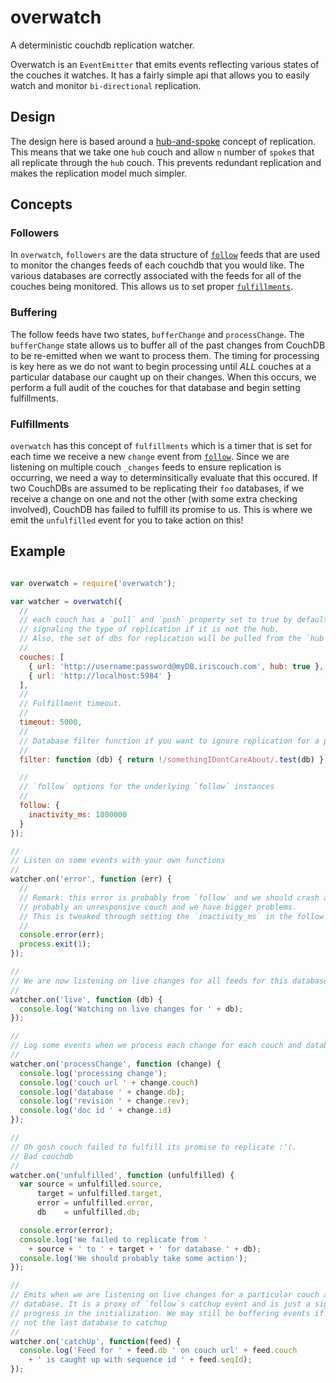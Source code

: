 # overwatch

A deterministic couchdb replication watcher.

Overwatch is an `EventEmitter` that emits events reflecting various states of
the couches it watches. It has a fairly simple api that allows you to easily
watch and monitor `bi-directional` replication.

## Design

The design here is based around a [hub-and-spoke] concept of replication. This
means that we take one `hub` couch and allow `n` number of `spoke`s that all
replicate through the `hub` couch. This prevents redundant replication and makes
the replication model much simpler.

## Concepts

### Followers

In `overwatch`, `followers` are the data structure of [`follow`][follow] feeds that are used
to monitor the changes feeds of each couchdb that you would like. The various
databases are correctly associated with the feeds for all of the couches being
monitored. This allows us to set proper [`fulfillments`](#fulfillments).

### Buffering

The follow feeds have two states, `bufferChange` and `processChange`. The
`bufferChange` state allows us to buffer all of the past changes from CouchDB to
be re-emitted when we want to process them. The timing for processing is key here as
we do not want to begin processing until *ALL* couches at a particular database
our caught up on their changes. When this occurs, we perform a full audit of the
couches for that database and begin setting fulfillments.

### Fulfillments

`overwatch` has this concept of `fulfillments` which is a timer that is set
for each time we receive a new `change` event from [`follow`][follow]. Since we are
listening on multiple couch `_changes` feeds to ensure replication is occurring,
we need a way to determinsitically evaluate that this occured. If two CouchDBs
are assumed to be replicating their `foo` databases, if we receive a change on
one and not the other (with some extra checking involved),
CouchDB has failed to fulfill its promise to us. This is
where we emit the `unfulfilled` event for you to take action on this!

## Example

```js

var overwatch = require('overwatch');

var watcher = overwatch({
  //
  // each couch has a `pull` and `push` property set to true by default
  // signaling the type of replication if it is not the hub.
  // Also, the set of dbs for replication will be pulled from the `hub` couch
  //
  couches: [
    { url: 'http://username:password@myDB.iriscouch.com', hub: true },
    { url: 'http://localhost:5984' }
  ],
  //
  // Fulfillment timeout.
  //
  timeout: 5000,
  //
  // Database filter function if you want to ignore replication for a particular databases
  //
  filter: function (db) { return !/somethingIDontCareAbout/.test(db) },

  //
  // `follow` options for the underlying `follow` instances
  //
  follow: {
    inactivity_ms: 1800000
  }
});

//
// Listen on some events with your own functions
//
watcher.on('error', function (err) {
  //
  // Remark: this error is probably from `follow` and we should crash as its
  // probably an unresponsive couch and we have bigger problems.
  // This is tweaked through setting the `inactivity_ms` in the follow options object.
  //
  console.error(err);
  process.exit(1);
});

//
// We are now listening on live changes for all feeds for this database
//
watcher.on('live', function (db) {
  console.log('Watching on live changes for ' + db);
});

//
// Log some events when we process each change for each couch and database
//
watcher.on('processChange', function (change) {
  console.log('processing change');
  console.log('couch url ' + change.couch)
  console.log('database ' + change.db);
  console.log('revision ' + change.rev);
  console.log('doc id ' + change.id)
});

//
// Oh gosh couch failed to fulfill its promise to replicate :'(.
// Bad couchdb
//
watcher.on('unfulfilled', function (unfulfilled) {
  var source = unfulfilled.source,
      target = unfulfilled.target,
      error = unfulfilled.error,
      db    = unfulfilled.db;

  console.error(error);
  console.log('We failed to replicate from '
    + source + ' to ' + target + ' for database ' + db);
  console.log('We should probably take some action');
});

//
// Emits when we are listening on live changes for a particular couch and
// database. It is a proxy of `follow`s catchup event and is just a signal of
// progress in the initialization. We may still be buffering events if this is
// not the last database to catchup
//
watcher.on('catchUp', function(feed) {
  console.log('Feed for ' + feed.db ' on couch url' + feed.couch
    + ' is caught up with sequence id ' + feed.seqId);
});

```

[hub-and-spoke]: https://en.wikipedia.org/wiki/Hub_and_spoke
[follow]: https://github.com/iriscouch/follow
